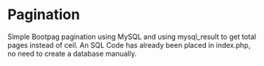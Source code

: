 # Pagination
Simple Bootpag pagination using MySQL and using mysql_result to get total pages instead of ceil.
An SQL Code has already been placed in index.php, no need to create a database manually.
